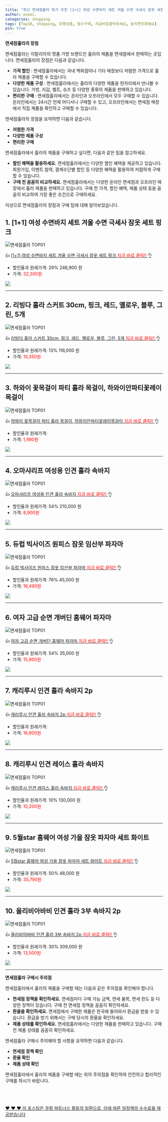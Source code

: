 ```yaml
---
title: "최신 면세점훌라 특가 추천 [1+1] 여성 수면바지 세트 겨울 수면 극세사 잠옷 세트 핑크 비교 장점"
author: eunmi.
categories: shopping
tags: [Top10, shopping, 유행상품, 필수구매, 지금바로클릭하세요, 놓치면후회해요]
pin: true
---
```

**면세점훌라의 장점**

면세점훌라는 이탈리아의 명품 가방 브랜드인 훌라의 제품을 면세점에서 판매하는 곳입니다. 면세점훌라의 장점은 다음과 같습니다.

* **가격 할인** : 면세점훌라에서는 국내 백화점이나 기타 매장보다 저렴한 가격으로 훌라 제품을 구매할 수 있습니다.
* **다양한 제품 구성** : 면세점훌라에서는 훌라의 다양한 제품을 한자리에서 만나볼 수 있습니다. 가방, 지갑, 벨트, 슈즈 등 다양한 종류의 제품을 판매하고 있습니다.
* **편리한 구매** : 면세점훌라에서는 온라인과 오프라인에서 모두 구매할 수 있습니다. 온라인에서는 24시간 언제 어디서나 구매할 수 있고, 오프라인에서는 면세점 매장에서 직접 제품을 확인하고 구매할 수 있습니다.

면세점훌라의 장점을 요약하면 다음과 같습니다.

* **저렴한 가격**
* **다양한 제품 구성**
* **편리한 구매**

면세점훌라에서 훌라의 제품을 구매하고 싶다면, 다음과 같은 팁을 참고하세요.

* **할인 혜택을 활용하세요.** 면세점훌라에서는 다양한 할인 혜택을 제공하고 있습니다. 회원가입, 이벤트 참여, 결제수단별 할인 등 다양한 혜택을 활용하여 저렴하게 구매할 수 있습니다.
* **구매 전 꼼꼼히 비교하세요.** 면세점훌라에서는 다양한 온라인 면세점과 오프라인 매장에서 훌라 제품을 판매하고 있습니다. 구매 전 가격, 할인 혜택, 제품 상태 등을 꼼꼼히 비교하여 가장 좋은 조건으로 구매하세요.

이상으로 면세점훌라의 장점과 구매 팁에 대해 알아보았습니다.

   

## 1. [1+1] 여성 수면바지 세트 겨울 수면 극세사 잠옷 세트 핑크

![면세점훌라 TOP01](https://thumbnail8.coupangcdn.com/thumbnails/remote/230x230ex/image/vendor_inventory/4754/6a760c5ceb888518dd4c151f86898bb573c240cb7fc32e09144ec2e43456.jpg)


👍 [[1+1] 여성 수면바지 세트 겨울 수면 극세사 잠옷 세트 핑크 <font color=red> 지금 바로 클릭!! </font> ](https://link.coupang.com/re/AFFSDP?lptag=AF3617701&subid=GithubCoopas&pageKey=7678480022&traceid=V0-153&itemId=20503031426&vendorItemId=87581085626) 👌 


- 할인율과 원래가격: 29%  246,900   원
- 가격: <span style='color:red'>32,300원</span>

[![](/discount_price.png)](https://link.coupang.com/re/AFFSDP?lptag=AF3617701&subid=GithubCoopas&pageKey=7678480022&traceid=V0-153&itemId=20503031426&vendorItemId=87581085626)

---


   

## 2. 리빙다 훌라 스커트 30cm, 핑크, 레드, 옐로우, 블루, 그린, 5개

![면세점훌라 TOP01](https://thumbnail7.coupangcdn.com/thumbnails/remote/230x230ex/image/retail/images/2020/03/17/20/7/b0ab99c9-7951-4e85-b020-4d1d796e67c7.jpg)


👍 [리빙다 훌라 스커트 30cm, 핑크, 레드, 옐로우, 블루, 그린, 5개 <font color=red> 지금 바로 클릭!! </font> ](https://link.coupang.com/re/AFFSDP?lptag=AF3617701&subid=GithubCoopas&pageKey=1377069559&traceid=V0-153&itemId=2410631377&vendorItemId=70405135700) 👌 


- 할인율과 원래가격: 13%  116,000   원
- 가격: <span style='color:red'>10,350원</span>

[![](/discount_price.png)](https://link.coupang.com/re/AFFSDP?lptag=AF3617701&subid=GithubCoopas&pageKey=1377069559&traceid=V0-153&itemId=2410631377&vendorItemId=70405135700)

---


   

## 3. 하와이 꽃목걸이 파티 훌라 목걸이, 하와이안파티꽃레이목걸이

![면세점훌라 TOP01](https://thumbnail7.coupangcdn.com/thumbnails/remote/230x230ex/image/vendor_inventory/e21f/10cc1a2bd596107609b6c7331d5dbdbdd026912642975d2f9a5a84b79e70.png)


👍 [하와이 꽃목걸이 파티 훌라 목걸이, 하와이안파티꽃레이목걸이 <font color=red> 지금 바로 클릭!! </font> ](https://link.coupang.com/re/AFFSDP?lptag=AF3617701&subid=GithubCoopas&pageKey=5571198460&traceid=V0-153&itemId=8873589379&vendorItemId=87023865734) 👌 


- 할인율과 원래가격: 
- 가격: <span style='color:red'>1,990원</span>

[![](/discount_price.png)](https://link.coupang.com/re/AFFSDP?lptag=AF3617701&subid=GithubCoopas&pageKey=5571198460&traceid=V0-153&itemId=8873589379&vendorItemId=87023865734)

---


   

## 4. 오마샤리프 여성용 인견 훌라 속바지

![면세점훌라 TOP01](https://thumbnail10.coupangcdn.com/thumbnails/remote/230x230ex/image/vendor_inventory/c410/ef32ea14323a15a657f8d03907de304843faa25dc0d162fae317e516eb77.jpg)


👍 [오마샤리프 여성용 인견 훌라 속바지 <font color=red> 지금 바로 클릭!! </font> ](https://link.coupang.com/re/AFFSDP?lptag=AF3617701&subid=GithubCoopas&pageKey=1387921905&traceid=V0-153&itemId=2423503479&vendorItemId=76475824387) 👌 


- 할인율과 원래가격: 54%  210,000   원
- 가격: <span style='color:red'>8,900원</span>

[![](/discount_price.png)](https://link.coupang.com/re/AFFSDP?lptag=AF3617701&subid=GithubCoopas&pageKey=1387921905&traceid=V0-153&itemId=2423503479&vendorItemId=76475824387)

---


   

## 5. 듀럽 빅사이즈 원피스 잠옷 임산부 파자마

![면세점훌라 TOP01](https://thumbnail6.coupangcdn.com/thumbnails/remote/230x230ex/image/vendor_inventory/23b1/7051863550fd9a308047917f18743b1f495306b10534fb4f6d14d61a584d.jpg)


👍 [듀럽 빅사이즈 원피스 잠옷 임산부 파자마 <font color=red> 지금 바로 클릭!! </font> ](https://link.coupang.com/re/AFFSDP?lptag=AF3617701&subid=GithubCoopas&pageKey=7678490339&traceid=V0-153&itemId=20503085110&vendorItemId=87581138476) 👌 


- 할인율과 원래가격: 76%  45,000   원
- 가격: <span style='color:red'>16,490원</span>

[![](/discount_price.png)](https://link.coupang.com/re/AFFSDP?lptag=AF3617701&subid=GithubCoopas&pageKey=7678490339&traceid=V0-153&itemId=20503085110&vendorItemId=87581138476)

---


   

## 6. 여자 고급 순면 개버딘 홈웨어 파자마

![면세점훌라 TOP01](https://thumbnail7.coupangcdn.com/thumbnails/remote/230x230ex/image/vendor_inventory/4c63/50305844e4a23849e93ca119dae03500b6e7e1652a67a8d1db74ad7dbea7.PNG)


👍 [여자 고급 순면 개버딘 홈웨어 파자마 <font color=red> 지금 바로 클릭!! </font> ](https://link.coupang.com/re/AFFSDP?lptag=AF3617701&subid=GithubCoopas&pageKey=6145910301&traceid=V0-153&itemId=11826276010&vendorItemId=83317554870) 👌 


- 할인율과 원래가격: 54%  35,000   원
- 가격: <span style='color:red'>15,900원</span>

[![](/discount_price.png)](https://link.coupang.com/re/AFFSDP?lptag=AF3617701&subid=GithubCoopas&pageKey=6145910301&traceid=V0-153&itemId=11826276010&vendorItemId=83317554870)

---


   

## 7. 캐리루시 인견 훌라 속바지 2p

![면세점훌라 TOP01](https://thumbnail10.coupangcdn.com/thumbnails/remote/230x230ex/image/rs_quotation_api/gkwibgsw/623564b2ac2a431b9a975556c641ffbc.jpg)


👍 [캐리루시 인견 훌라 속바지 2p <font color=red> 지금 바로 클릭!! </font> ](https://link.coupang.com/re/AFFSDP?lptag=AF3617701&subid=GithubCoopas&pageKey=5379802781&traceid=V0-153&itemId=7988197377&vendorItemId=75277088243) 👌 


- 할인율과 원래가격: 
- 가격: <span style='color:red'>16,900원</span>

[![](/discount_price.png)](https://link.coupang.com/re/AFFSDP?lptag=AF3617701&subid=GithubCoopas&pageKey=5379802781&traceid=V0-153&itemId=7988197377&vendorItemId=75277088243)

---


   

## 8. 캐리루시 인견 레이스 훌라 속바지

![면세점훌라 TOP01](https://thumbnail7.coupangcdn.com/thumbnails/remote/230x230ex/image/vendor_inventory/0235/1b666482e91209c92c8da0118c1bd79c9a5d8621e8438cb136ee21bef991.jpg)


👍 [캐리루시 인견 레이스 훌라 속바지 <font color=red> 지금 바로 클릭!! </font> ](https://link.coupang.com/re/AFFSDP?lptag=AF3617701&subid=GithubCoopas&pageKey=5392896661&traceid=V0-153&itemId=8047209394&vendorItemId=85138758135) 👌 


- 할인율과 원래가격: 10%  130,000   원
- 가격: <span style='color:red'>10,200원</span>

[![](/discount_price.png)](https://link.coupang.com/re/AFFSDP?lptag=AF3617701&subid=GithubCoopas&pageKey=5392896661&traceid=V0-153&itemId=8047209394&vendorItemId=85138758135)

---


   

## 9. 5월star 홈웨어 여성 가을 잠옷 파자마 세트 화이트

![면세점훌라 TOP01](https://thumbnail8.coupangcdn.com/thumbnails/remote/230x230ex/image/vendor_inventory/8f8b/9a04baca41244f75c79cbe0bc12faa60b08fea2e0c668bbc536e5d1e3afa.jpg)


👍 [5월star 홈웨어 여성 가을 잠옷 파자마 세트 화이트 <font color=red> 지금 바로 클릭!! </font> ](https://link.coupang.com/re/AFFSDP?lptag=AF3617701&subid=GithubCoopas&pageKey=7682968983&traceid=V0-153&itemId=20525538133&vendorItemId=87602795005) 👌 


- 할인율과 원래가격: 50%  48,000   원
- 가격: <span style='color:red'>35,790원</span>

[![](/discount_price.png)](https://link.coupang.com/re/AFFSDP?lptag=AF3617701&subid=GithubCoopas&pageKey=7682968983&traceid=V0-153&itemId=20525538133&vendorItemId=87602795005)

---


   

## 10. 올리비아바비 인견 훌라 3부 속바지 2p

![면세점훌라 TOP01](https://thumbnail8.coupangcdn.com/thumbnails/remote/230x230ex/image/rs_quotation_api/vjwh0pzp/b02dac11e7c4432e9a8e07c01b407b87.jpg)


👍 [올리비아바비 인견 훌라 3부 속바지 2p <font color=red> 지금 바로 클릭!! </font> ](https://link.coupang.com/re/AFFSDP?lptag=AF3617701&subid=GithubCoopas&pageKey=5386311444&traceid=V0-153&itemId=8019545817&vendorItemId=75308273563) 👌 


- 할인율과 원래가격: 30%  309,000   원
- 가격: <span style='color:red'>13,500원</span>

[![](/discount_price.png)](https://link.coupang.com/re/AFFSDP?lptag=AF3617701&subid=GithubCoopas&pageKey=5386311444&traceid=V0-153&itemId=8019545817&vendorItemId=75308273563)

---
**면세점훌라 구매시 주의점**

면세점훌라에서 훌라의 제품을 구매할 때는 다음과 같은 주의점을 확인해야 합니다.

* **면세점 정책을 확인하세요.** 면세점마다 구매 가능 금액, 면세 품목, 면세 한도 등 다양한 정책이 있습니다. 구매 전 면세점 정책을 꼼꼼히 확인하세요.
* **환율을 확인하세요.** 면세점에서 구매한 제품은 한국에 돌아와서 환급을 받을 수 있습니다. 환급을 받기 위해서는 구매 당시의 환율을 확인하세요.
* **제품 상태를 확인하세요.** 면세점훌라에서는 다양한 제품을 판매하고 있습니다. 구매 전 제품 상태를 꼼꼼히 확인하세요.

면세점훌라 구매시 주의해야 할 사항을 요약하면 다음과 같습니다.

* **면세점 정책 확인**
* **환율 확인**
* **제품 상태 확인**

면세점훌라에서 훌라의 제품을 구매할 때는 위의 주의점을 확인하여 안전하고 합리적인 구매를 하시기 바랍니다.<br><br><br><br><br> [ ❤ ❤ ❤ 이 포스팅은 쿠팡 파트너스 활동의 일환으로, 이에 따른 일정액의 수수료를 제공받습니다](https://link.coupang.com/a/bcEFyh)